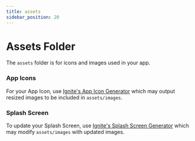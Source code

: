 ```yaml
---
title: assets
sidebar_position: 20
---
```


# Assets Folder

The `assets` folder is for icons and images used in your app.

### App Icons

For your App Icon, use [Ignite's App Icon Generator](../concept/Generators/#app-icon-generator) which may output resized images to be included in `assets/images`.

### Splash Screen

To update your Splash Screen, use [Ignite's Splash Screen Generator](../concept/Generators/#splash-screen-generator) which may modify `assets/images` with updated images.
